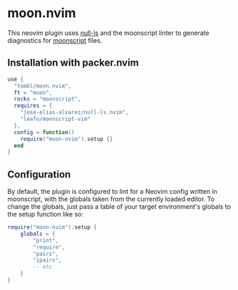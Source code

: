 # moon.nvim

This neovim plugin uses [null-ls](https://github.com/jose-elias-alvarez/null-ls.nvim) and the moonscript linter to generate diagnostics for [moonscript](moonscript.org) files.

## Installation with packer.nvim

```lua
use {
  "tombl/moon.nvim",
  ft = "moon",
  rocks = "moonscript",
  requires = {
    "jose-elias-alvarez/null-ls.nvim",
    "leafo/moonscript-vim"
  },
  config = function()
    require("moon-nvim").setup {}
  end
}
```

## Configuration
By default, the plugin is configured to lint for a Neovim config written in moonscript, with the globals taken from the currently loaded editor. To change the globals, just pass a table of your target environment's globals to the setup function like so:
```lua
require("moon-nvim").setup {
    globals = {
        "print",
        "require",
        "pairs",
        "ipairs",
        -- etc
    }
}
```